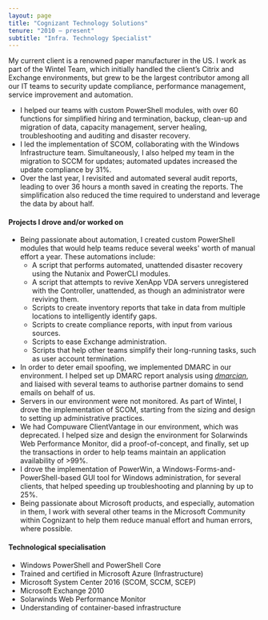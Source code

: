 ```yaml
---
layout: page
title: "Cognizant Technology Solutions"
tenure: "2010 – present"
subtitle: "Infra. Technology Specialist"
---
```


My current client is a renowned paper manufacturer in the US. I work as part of the Wintel Team, which initially handled the client’s Citrix and Exchange environments, but grew to be the largest contributor among all our IT teams to security update compliance, performance management, service improvement and automation.
- I helped our teams with custom PowerShell modules, with over 60 functions for
simplified hiring and termination, backup, clean-up and migration of data, capacity management, server healing, troubleshooting and auditing and disaster recovery.
- I led the implementation of SCOM, collaborating with the Windows Infrastructure team. Simultaneously, I also helped my team in the migration to
SCCM for updates; automated updates increased the update compliance by 31%.
- Over the last year, I revisited and automated several audit reports, leading to over 36 hours a month saved in creating the reports. The simplification also
reduced the time required to understand and leverage the data by about half.
<!--more-->

#### Projects I drove and/or worked on

- Being passionate about automation, I created custom PowerShell modules that would help teams reduce several weeks' worth of manual effort a year. These automations include:
  - A script that performs automated, unattended disaster recovery using the Nutanix and PowerCLI modules.
  - A script that attempts to revive XenApp VDA servers unregistered with the Controller, unattended, as though an administrator were reviving them.
  - Scripts to create inventory reports that take in data from multiple locations to intelligently identify gaps.
  - Scripts to create compliance reports, with input from various sources.
  - Scripts to ease Exchange administration.
  - Scripts that help other teams simplify their long-running tasks, such as user account termination.
- In order to deter email spoofing, we implemented DMARC in our environment. I helped set up DMARC report analysis using _[dmarcian](https://dmarcian.com/)_, and liaised with several teams to authorise partner domains to send emails on behalf of us.
- Servers in our environment were not monitored. As part of Wintel, I drove the implementation of SCOM, starting from the sizing and design to setting up administrative practices.
- We had Compuware ClientVantage in our environment, which was deprecated. I helped size and design the environment for Solarwinds Web Performance Monitor, did a proof-of-concept, and finally, set up the transactions in order to help teams maintain an application availability of >99%.
- I drove the implementation of PowerWin, a Windows-Forms-and-PowerShell-based GUI tool for Windows administration, for several clients, that helped speeding up troubleshooting and planning by up to 25%.
- Being passionate about Microsoft products, and especially, automation in them, I work with several other teams in the Microsoft Community within Cognizant to help them reduce manual effort and human errors, where possible.

#### Technological specialisation

- Windows PowerShell and PowerShell&nbsp;Core
- Trained and certified in Microsoft Azure (Infrastructure)
- Microsoft System Center&nbsp;2016 (SCOM, SCCM, SCEP)
- Microsoft Exchange&nbsp;2010
- Solarwinds Web Performance Monitor
- Understanding of container-based infrastructure

